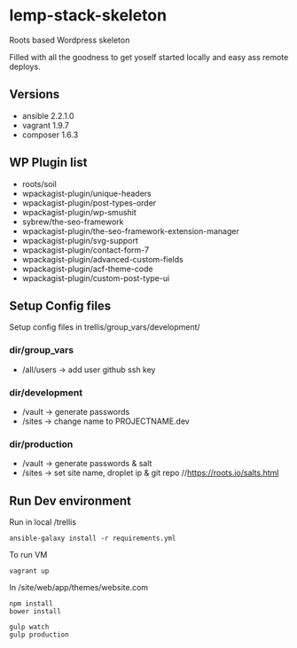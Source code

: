 # lemp-stack-skeleton
Roots based Wordpress skeleton

Filled with all the goodness to get yoself started locally and easy ass remote deploys.

## Versions

- ansible 2.2.1.0
- vagrant 1.9.7
- composer 1.6.3

## WP Plugin list
* roots/soil
* wpackagist-plugin/unique-headers
* wpackagist-plugin/post-types-order
* wpackagist-plugin/wp-smushit
* sybrew/the-seo-framework
* wpackagist-plugin/the-seo-framework-extension-manager
* wpackagist-plugin/svg-support
* wpackagist-plugin/contact-form-7
* wpackagist-plugin/advanced-custom-fields
* wpackagist-plugin/acf-theme-code
* wpackagist-plugin/custom-post-type-ui

## Setup Config files

Setup config files in trellis/group_vars/development/

### dir/group_vars
* /all/users   -> add user github ssh key

### dir/development
* /vault      -> generate passwords
* /sites      -> change name to PROJECTNAME.dev

### dir/production
* /vault      -> generate passwords & salt
* /sites      -> set site name, droplet ip & git repo //https://roots.io/salts.html

## Run Dev environment

Run in local /trellis

```
ansible-galaxy install -r requirements.yml
```

To run VM

```
vagrant up
```

In /site/web/app/themes/website.com

```
npm install
bower install

gulp watch
gulp production
```
